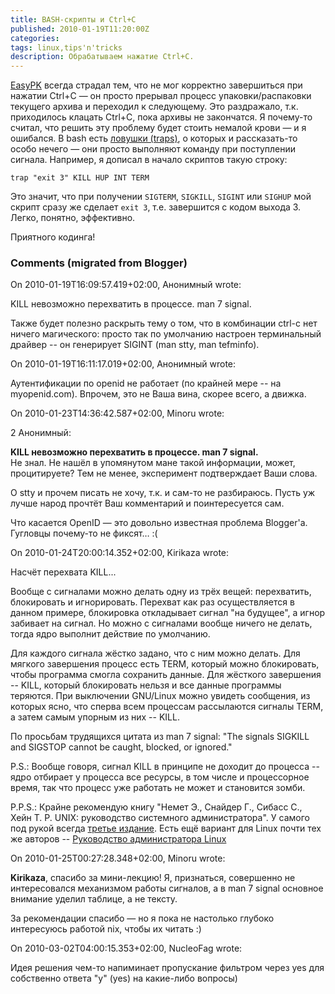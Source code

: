 ```yaml
---
title: BASH-скрипты и Ctrl+C
published: 2010-01-19T11:20:00Z
categories: 
tags: linux,tips'n'tricks
description: Обрабатываем нажатие Ctrl+C.
---
```


<a href="http://github.com/Minoru/EasyPK">EasyPK</a> всегда страдал тем, что не мог корректно завершиться при нажатии Ctrl+C — он просто прерывал процесс упаковки/распаковки текущего архива и переходил к следующему. Это раздражало, т.к. приходилось клацать Ctrl+C, пока архивы не закончатся. Я почему-то считал, что решить эту проблему будет стоить немалой крови — и я ошибался. В bash есть <a href="http://tldp.org/LDP/Bash-Beginners-Guide/html/sect_12_02.html">ловушки (traps)</a>, о которых и рассказать-то особо нечего — они просто выполняют команду при поступлении сигнала. Например, я дописал в начало скриптов такую строку:
```
trap "exit 3" KILL HUP INT TERM
```
Это значит, что при получении <code>SIGTERM</code>, <code>SIGKILL</code>, <code>SIGINT</code> или <code>SIGHUP</code> мой скрипт сразу же сделает <code>exit 3</code>, т.е. завершится с кодом выхода 3. Легко, понятно, эффективно.

Приятного кодинга!

<h3 id='hakyll-convert-comments-title'>Comments (migrated from Blogger)</h3>
<div class='hakyll-convert-comment'>
<p class='hakyll-convert-comment-date'>On 2010-01-19T16:09:57.419+02:00, Анонимный wrote:</p>
<p class='hakyll-convert-comment-body'>
KILL невозможно перехватить в процессе. man 7 signal.

Также будет полезно раскрыть тему о том, что в комбинации ctrl-c нет ничего магического: просто так по умолчанию настроен терминальный драйвер -- он генерирует SIGINT (man stty, man tefminfo).
</p>
</div>

<div class='hakyll-convert-comment'>
<p class='hakyll-convert-comment-date'>On 2010-01-19T16:11:17.019+02:00, Анонимный wrote:</p>
<p class='hakyll-convert-comment-body'>
Аутентификации по openid не работает (по крайней мере -- на myopenid.com). Впрочем, это не Ваша вина, скорее всего, а движка.
</p>
</div>

<div class='hakyll-convert-comment'>
<p class='hakyll-convert-comment-date'>On 2010-01-23T14:36:42.587+02:00, Minoru wrote:</p>
<p class='hakyll-convert-comment-body'>
2 Анонимный:

<b>KILL невозможно перехватить в процессе. man 7 signal.</b><br/>
Не знал. Не нашёл в упомянутом мане такой информации, может, процитируете? Тем не менее, эксперимент подтверждает Ваши слова.

О stty и прочем писать не хочу, т.к. и сам-то не разбираюсь. Пусть уж лучше народ прочтёт Ваш комментарий и поинтересуется сам.

Что касается OpenID — это довольно известная проблема Blogger&#39;а. Гугловцы почему-то не фиксят… :(
</p>
</div>

<div class='hakyll-convert-comment'>
<p class='hakyll-convert-comment-date'>On 2010-01-24T20:00:14.352+02:00, Kirikaza wrote:</p>
<p class='hakyll-convert-comment-body'>
Насчёт перехвата KILL...

Вообще с сигналами можно делать одну из трёх вещей: перехватить, блокировать и игнорировать. Перехват как раз осуществляется в данном примере, блокировка откладывает сигнал &quot;на будущее&quot;, а игнор забивает на сигнал. Но можно с сигналами вообще ничего не делать, тогда ядро выполнит действие по умолчанию.

Для каждого сигнала жёстко задано, что  с ним можно делать. Для мягкого завершения процесс есть TERM, который можно блокировать, чтобы программа смогла сохранить данные. Для жёсткого завершения -- KILL, который блокировать нельзя и все данные программы теряются. При выключении GNU/Linux можно увидеть сообщения, из которых ясно, что сперва всем процессам рассылаются сигналы TERM, а затем самым упорным из них -- KILL.

По просьбам трудящихся цитата из man 7 signal: &quot;The signals SIGKILL and SIGSTOP cannot be caught, blocked, or ignored.&quot; 

P.S.: Вообще говоря, сигнал KILL в принципе не доходит до процесса -- ядро отбирает у процесса все ресурсы, в том числе и процессорное время, так что процесс уже работать не может и становится зомби.


P.P.S.: Крайне рекомендую книгу &quot;Немет Э., Снайдер Г., Сибасс С., Хейн Т. Р. UNIX: руководство системного администратора&quot;. У самого под рукой всегда <a href="http://www.books.ru/shop/books/21999?partner=436634" rel="nofollow">третье издание</a>. Есть ещё вариант для Linux почти тех же авторов -- <a href="http://www.books.ru/shop/books/499617?partner=436634" rel="nofollow">Руководство администратора Linux</a>
</p>
</div>

<div class='hakyll-convert-comment'>
<p class='hakyll-convert-comment-date'>On 2010-01-25T00:27:28.348+02:00, Minoru wrote:</p>
<p class='hakyll-convert-comment-body'>
<b>Kirikaza</b>, спасибо за мини-лекцию! Я, признаться, совершенно не интересовался механизмом работы сигналов, а в man 7 signal основное внимание уделил таблице, а не тексту.

За рекомендации спасибо — но я пока не настолько глубоко интересуюсь работой nix, чтобы их читать :)
</p>
</div>

<div class='hakyll-convert-comment'>
<p class='hakyll-convert-comment-date'>On 2010-03-02T04:00:15.353+02:00, NucleoFag wrote:</p>
<p class='hakyll-convert-comment-body'>
Идея решения чем-то напиминает пропускание фильтром через yes для собственно ответа &quot;y&quot; (yes) на какие-либо вопросы)
</p>
</div>



